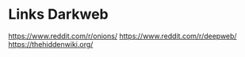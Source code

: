 # Links Darkweb

https://www.reddit.com/r/onions/
https://www.reddit.com/r/deepweb/
https://thehiddenwiki.org/
